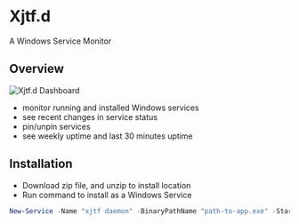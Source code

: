 # Xjtf.d

A Windows Service Monitor

## Overview

![Xjtf.d Dashboard](https://i.imgur.com/nxSx0py.png)

- monitor running and installed Windows services
- see recent changes in service status
- pin/unpin services
- see weekly uptime and last 30 minutes uptime

## Installation

- Download zip file, and unzip to install location
- Run command to install as a Windows Service

```powershell
New-Service -Name "xjtf daemon" -BinaryPathName "path-to-app.exe" -StartupType "Automatic"
```
